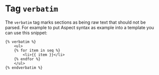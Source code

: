 Tag `verbatim`
==============

The `verbatim`  tag marks sections as being raw text that should not be parsed. 
For example to put Aspect syntax as example into a template you can use this snippet:

```twig
{% verbatim %}
    <ul>
    {% for item in seq %}
        <li>{{ item }}</li>
    {% endfor %}
    </ul>
{% endverbatim %}
```